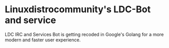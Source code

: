 # Linuxdistrocommunity's LDC-Bot and service
LDC IRC and Services Bot is getting recoded in Google's Golang for a more
modern and faster user experience.
